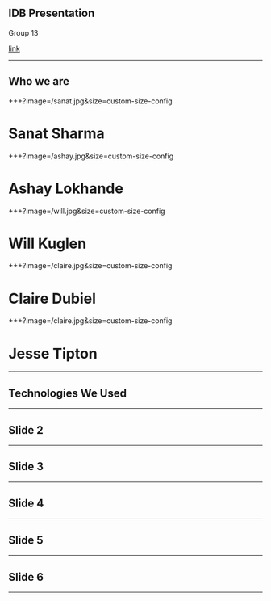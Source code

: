 ## IDB Presentation
Group 13

[link](https:allthegreatshows.com)

---

## Who we are

+++?image=/sanat.jpg&size=custom-size-config

# Sanat Sharma

+++?image=/ashay.jpg&size=custom-size-config

# Ashay Lokhande

+++?image=/will.jpg&size=custom-size-config

# Will Kuglen

+++?image=/claire.jpg&size=custom-size-config

# Claire Dubiel

+++?image=/claire.jpg&size=custom-size-config

# Jesse Tipton

---

## Technologies We Used

---

## Slide 2

---

## Slide 3

---

## Slide 4

---

## Slide 5

---

## Slide 6

---